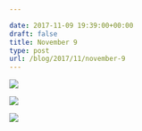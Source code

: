 ```yaml
---

date: 2017-11-09 19:39:00+00:00
draft: false
title: November 9
type: post
url: /blog/2017/11/november-9
---
```




  
   ![](/images/2017-11-09-201711november-9/IMG_2714.jpg)

  

  
   ![](/images/2017-11-09-201711november-9/IMG_2715.jpg)

  

  
   ![](/images/2017-11-09-201711november-9/IMG_2718.jpg)

  


